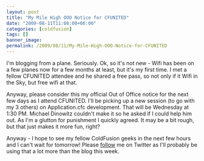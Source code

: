 ```yaml
---
layout: post
title: "My Mile High OOO Notice for CFUNITED"
date: "2009-08-11T11:08:00+06:00"
categories: [coldfusion]
tags: []
banner_image: 
permalink: /2009/08/11/My-Mile-High-OOO-Notice-for-CFUNITED
---
```


I'm blogging from a plane. Seriously. Ok, so it's not new - Wifi has been on a few planes now for a few months at least, but it's my first time. I met a fellow CFUNITED attendee and he shared a free pass, so not only if it Wifi in the Sky, but free wifi at that. 

Anyway, please consider this my official Out of Office notice for the next few days as I attend CFUNITED. I'll be picking up a new session (to go with my 3 others) on Application.cfc development. That will be Wednesday at 1:30 PM. Michael Dinowitz couldn't make it so he asked if I could help him out. As I'm a glutton for punishment I quickly agreed. It may be a bit rough, but that just makes it more fun, right?

Anyway - I hope to see my fellow ColdFusion geeks in the next few hours and I can't wait for tomorrow! Please <a href="http://www.twitter.com/cfjedimaster">follow</a> me on Twitter as I'll probably be using that a lot more than the blog this week.